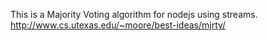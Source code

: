 This is a Majority Voting algorithm for nodejs using streams. 
http://www.cs.utexas.edu/~moore/best-ideas/mjrty/

